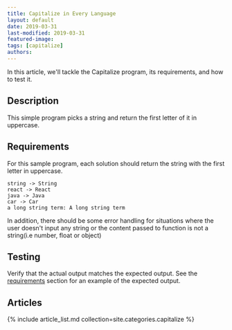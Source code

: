 ```yaml
---
title: Capitalize in Every Language
layout: default
date: 2019-03-31
last-modified: 2019-03-31
featured-image:
tags: [capitalize]
authors:
---
```


In this article, we'll tackle the Capitalize program, its requirements, and how
to test it.

## Description

This simple program picks a string and return the first letter of it in uppercase.

## Requirements

For this sample program, each solution should return the string with the first letter in uppercase.

```
string -> String
react -> React
java -> Java
car -> Car
a long string term: A long string term
```

In addition, there should be some error handling for situations where the user
doesn't input any string or the content passed to function is not a string(i.e number, float or object)

## Testing

Verify that the actual output matches the expected output. See the
[requirements][1] section for an example of the expected output.

## Articles

{% include article_list.md collection=site.categories.capitalize %}

[1]: #requirements
